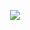 <p align="center">
  <img src="https://raw.githubusercontent.com/Bitty-cf/.github/main/GitHubBanner.svg"/>
</p>
